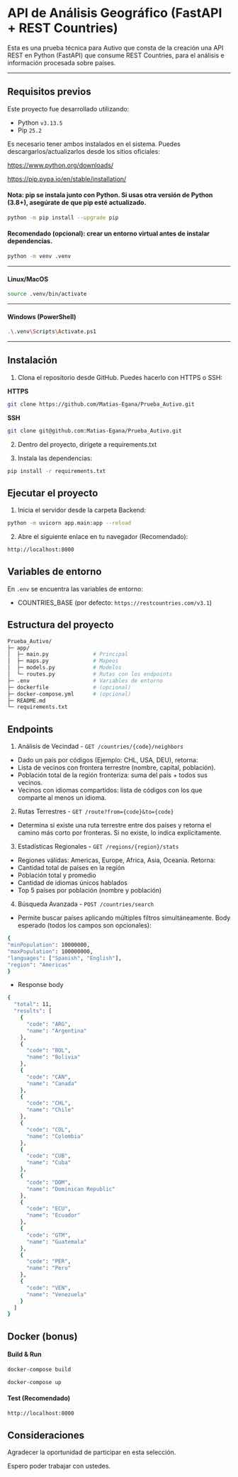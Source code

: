 
# API de Análisis Geográfico (FastAPI + REST Countries)

Esta es una prueba técnica para Autivo que consta de la creación una API REST en Python (FastAPI) que consume REST Countries, para el
análisis e información procesada sobre países.

---

## Requisitos previos

Este proyecto fue desarrollado utilizando:

- Python `v3.13.5`
- Pip `25.2`    

Es necesario tener ambos instalados en el sistema. Puedes descargarlos/actualizarlos desde los sitios oficiales:

https://www.python.org/downloads/

https://pip.pypa.io/en/stable/installation/

#### Nota: pip se instala junto con Python. Si usas otra versión de Python (3.8+), asegúrate de que pip esté actualizado.
```sh
python -m pip install --upgrade pip
```
#### Recomendado (opcional): crear un entorno virtual antes de instalar dependencias.
```sh
python -m venv .venv
```
---

#### Linux/MacOS

```sh
source .venv/bin/activate
```
---

#### Windows (PowerShell)
```sh
.\.venv\Scripts\Activate.ps1
```
---

## Instalación

1. Clona el repositorio desde GitHub. Puedes hacerlo con HTTPS o SSH:

**HTTPS**
```sh
git clone https://github.com/Matias-Egana/Prueba_Autivo.git
```
**SSH**
```sh
git clone git@github.com:Matias-Egana/Prueba_Autivo.git
```
2. Dentro del proyecto, dirígete a requirements.txt

3. Instala las dependencias:
```sh
pip install -r requirements.txt
```

## Ejecutar el proyecto
1. Inicia el servidor desde la carpeta Backend:
```sh
python -m uvicorn app.main:app --reload
```
2. Abre el siguiente enlace en tu navegador (Recomendado):
```sh
http://localhost:8000
```
## Variables de entorno

En `.env` se encuentra las variables de entorno:
- COUNTRIES_BASE (por defecto: `https://restcountries.com/v3.1`)

## Estructura del proyecto
```sh
Prueba_Autivo/
├─ app/          
│  ├─ main.py              # Principal
│  ├─ maps.py              # Mapeos
│  ├─ models.py            # Modelos 
│  └─ routes.py            # Rutas con los endpoints
├─ .env                    # Variables de entorno
├─ dockerfile              # (opcional)
├─ docker-compose.yml      # (opcional)
├─ README.md            
└─ requirements.txt   

```
## Endpoints
1) Análisis de Vecindad - `GET /countries/{code}/neighbors` 

- Dado un país por códigos (Ejemplo: CHL, USA, DEU), retorna:
- Lista de vecinos con frontera terrestre (nombre, capital, población).
- Población total de la región fronteriza: suma del país + todos sus vecinos.
- Vecinos con idiomas compartidos: lista de códigos con los que comparte al menos un idioma.

2) Rutas Terrestres - `GET /route?from={code}&to={code}`
- Determina si existe una ruta terrestre entre dos países y retorna el camino más corto por fronteras. Si no existe, lo indica explícitamente.

3) Estadísticas Regionales - `GET /regions/{region}/stats`
- Regiones válidas: Americas, Europe, Africa, Asia, Oceania. Retorna:
- Cantidad total de países en la región
- Población total y promedio
- Cantidad de idiomas únicos hablados
- Top 5 países por población (nombre y población)

4) Búsqueda Avanzada - `POST /countries/search`
- Permite buscar países aplicando múltiples filtros simultáneamente. Body
esperado (todos los campos son opcionales):
```sh
{
"minPopulation": 10000000,
"maxPopulation": 100000000,
"languages": ["Spanish", "English"],
"region": "Americas"
}
```
- Response body

```sh
{
  "total": 11,
  "results": [
    {
      "code": "ARG",
      "name": "Argentina"
    },
    {
      "code": "BOL",
      "name": "Bolivia"
    },
    {
      "code": "CAN",
      "name": "Canada"
    },
    {
      "code": "CHL",
      "name": "Chile"
    },
    {
      "code": "COL",
      "name": "Colombia"
    },
    {
      "code": "CUB",
      "name": "Cuba"
    },
    {
      "code": "DOM",
      "name": "Dominican Republic"
    },
    {
      "code": "ECU",
      "name": "Ecuador"
    },
    {
      "code": "GTM",
      "name": "Guatemala"
    },
    {
      "code": "PER",
      "name": "Peru"
    },
    {
      "code": "VEN",
      "name": "Venezuela"
    }
  ]
}
```
## Docker (bonus)
#### Build & Run
```sh
docker-compose build
```
```sh
docker-compose up
```
#### Test (Recomendado)

```sh
http://localhost:8000
```

## Consideraciones

Agradecer la oportunidad de participar en esta selección.

Espero poder trabajar con ustedes.
   
